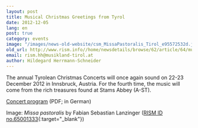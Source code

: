 ```yaml
---
layout: post
title: Musical Christmas Greetings from Tyrol
date: 2012-12-05
lang: en
post: true
category: events
image: "/images/news-old-website/csm_MissaPastoralis_Tirol_e95572532d.jpg"
old_url: http://www.rism.info//home/newsdetails/browse/62/article/64/musical-christmas-greetings-from-tyrol.html
email: rism.hh@musikland-tirol.at
author: Hildegard Herrmann-Schneider
---
```


The annual Tyrolean Christmas Concerts will once again sound on 22-23 December 2012 in Innsbruck, Austria. For the fourth time, the music will come from the rich treasures found at Stams Abbey (A-ST).

[Concert program](/resources-old-website/news/2012_tirolerweihnachtskonzert.pdf) (PDF; in German)

Image: _Missa pastoralis_ by Fabian Sebastian Lanzinger ([RISM ID no.65001333](http://opac.rism.info/search?documentid=650013332){:target="_blank"})
